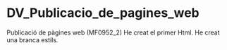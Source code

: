 # DV_Publicacio_de_pagines_web
Publicació de pàgines web (MF0952_2)
He creat el primer Html.
He creat una branca estils.